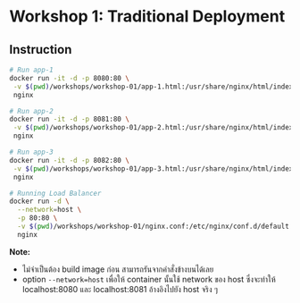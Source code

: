 # Workshop 1: Traditional Deployment

## Instruction

```bash
# Run app-1
docker run -it -d -p 8080:80 \
 -v $(pwd)/workshops/workshop-01/app-1.html:/usr/share/nginx/html/index.html \
 nginx

# Run app-2 
docker run -it -d -p 8081:80 \
 -v $(pwd)/workshops/workshop-01/app-2.html:/usr/share/nginx/html/index.html \
 nginx

# Run app-3
docker run -it -d -p 8082:80 \
 -v $(pwd)/workshops/workshop-01/app-3.html:/usr/share/nginx/html/index.html \
 nginx

# Running Load Balancer
docker run -d \
  --network=host \
  -p 80:80 \
  -v $(pwd)/workshops/workshop-01/nginx.conf:/etc/nginx/conf.d/default.conf \
  nginx
```

**Note:**
- ไม่จำเป็นต้อง build image ก่อน สามารถรันจากคำสั่งข้างบนได้เลย
- option `--network=host` เพื่อให้ container นั้นใช้ network ของ host ซึ่งจะทำให้ localhost:8080 และ localhost:8081 อ้างอิงไปยัง host จริง ๆ